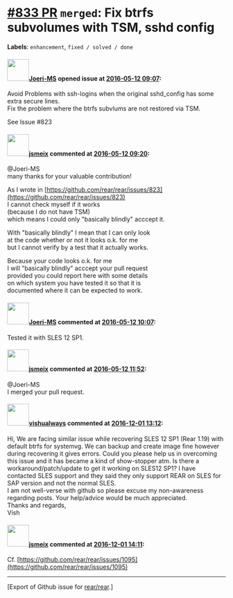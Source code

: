 [\#833 PR](https://github.com/rear/rear/pull/833) `merged`: Fix btrfs subvolumes with TSM, sshd config
======================================================================================================

**Labels**: `enhancement`, `fixed / solved / done`

#### <img src="https://avatars.githubusercontent.com/u/19310105?u=46195034477ec201a8e62e13a3c63b79bcbf536c&v=4" width="50">[Joeri-MS](https://github.com/Joeri-MS) opened issue at [2016-05-12 09:07](https://github.com/rear/rear/pull/833):

Avoid Problems with ssh-logins when the original sshd\_config has some
extra secure lines.  
Fix the problem where the btrfs subvlums are not restored via TSM.

See Issue \#823

#### <img src="https://avatars.githubusercontent.com/u/1788608?u=925fc54e2ce01551392622446ece427f51e2f0ce&v=4" width="50">[jsmeix](https://github.com/jsmeix) commented at [2016-05-12 09:20](https://github.com/rear/rear/pull/833#issuecomment-218704068):

@Joeri-MS  
many thanks for your valuable contribution!

As I wrote in
[https://github.com/rear/rear/issues/823](https://github.com/rear/rear/issues/823)  
I cannot check myself if it works  
(because I do not have TSM)  
which means I could only "basically blindly" acccept it.

With "basically blindly" I mean that I can only look  
at the code whether or not it looks o.k. for me  
but I cannot verify by a test that it actually works.

Because your code looks o.k. for me  
I will "basically blindly" acccept your pull request  
provided you could report here with some details  
on which system you have tested it so that it is  
documented where it can be expected to work.

#### <img src="https://avatars.githubusercontent.com/u/19310105?u=46195034477ec201a8e62e13a3c63b79bcbf536c&v=4" width="50">[Joeri-MS](https://github.com/Joeri-MS) commented at [2016-05-12 10:07](https://github.com/rear/rear/pull/833#issuecomment-218714729):

Tested it with SLES 12 SP1.

#### <img src="https://avatars.githubusercontent.com/u/1788608?u=925fc54e2ce01551392622446ece427f51e2f0ce&v=4" width="50">[jsmeix](https://github.com/jsmeix) commented at [2016-05-12 11:52](https://github.com/rear/rear/pull/833#issuecomment-218735060):

@Joeri-MS  
I merged your pull request.

#### <img src="https://avatars.githubusercontent.com/u/10653517?v=4" width="50">[vishualways](https://github.com/vishualways) commented at [2016-12-01 13:12](https://github.com/rear/rear/pull/833#issuecomment-264169998):

Hi, We are facing similar issue while recovering SLES 12 SP1 (Rear 1.19)
with default btrfs for systemvg. We can backup and create image fine
however during recovering it gives errors. Could you please help us in
overcoming this issue and it has became a kind of show-stopper atm. Is
there a workaround/patch/update to get it working on SLES12 SP1? I have
contacted SLES support and they said they only support REAR on SLES for
SAP version and not the normal SLES.  
I am not well-verse with github so please excuse my non-awareness
regarding posts. Your help/advice would be much appreciated.  
Thanks and regards,  
Vish

#### <img src="https://avatars.githubusercontent.com/u/1788608?u=925fc54e2ce01551392622446ece427f51e2f0ce&v=4" width="50">[jsmeix](https://github.com/jsmeix) commented at [2016-12-01 14:11](https://github.com/rear/rear/pull/833#issuecomment-264182356):

Cf.
[https://github.com/rear/rear/issues/1095](https://github.com/rear/rear/issues/1095)

------------------------------------------------------------------------

\[Export of Github issue for
[rear/rear](https://github.com/rear/rear).\]
